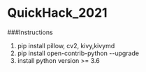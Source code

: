 # QuickHack_2021
###Instructions
1. pip install pillow, cv2, kivy,kivymd
1. pip install open-contrib-python --upgrade
1. install python version >= 3.6

